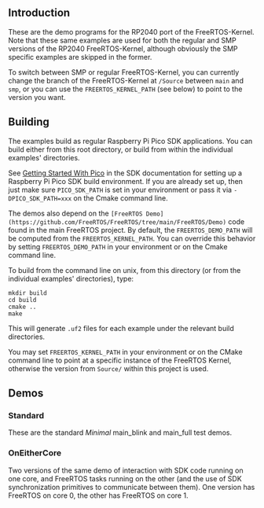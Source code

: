 ## Introduction

These are the demo programs for the RP2040 port of the FreeRTOS-Kernel. Note that these
same examples are used for both the regular and SMP versions of the RP2040 FreeRTOS-Kernel, although obviously the SMP specific examples are skipped in the former.

To switch between SMP or regular FreeRTOS-Kernel, you can currently change the branch of the FreeRTOS-Kernel at `/Source` between `main` and `smp`, or you can use the `FREERTOS_KERNEL_PATH` (see below) to point to the version you want.

## Building

The examples build as regular Raspberry Pi Pico SDK applications. You can build either from this root directory, or build from within the individual examples' directories.

See [Getting Started With Pico](https://datasheets.raspberrypi.org/pico/getting-started-with-pico.pdf) in the SDK documentation for setting up a Raspberry Pi Pico SDK build environment. If you are already set up, then just make sure `PICO_SDK_PATH` is set in your environment or pass it via `-DPICO_SDK_PATH=xxx` on the Cmake command line.

The demos also depend on the `[FreeRTOS Demo](https://github.com/FreeRTOS/FreeRTOS/tree/main/FreeRTOS/Demo)` code found in the main FreeRTOS project. By default, the `FREERTOS_DEMO_PATH` will be computed from the `FREERTOS_KERNEL_PATH`. You can override this behavior by setting `FREERTOS_DEMO_PATH` in your environment or on the Cmake command line.

To build from the command line on unix, from this directory (or from the individual examples' directories), type:

```shell
mkdir build
cd build
cmake ..
make
```

This will generate `.uf2` files for each example under the relevant build directories.

You may set `FREERTOS_KERNEL_PATH` in your environment or on the CMake command line to point at a specific instance of the FreeRTOS Kernel, otherwise the version from `Source/` within this project is used.

## Demos

### Standard

These are the standard _Minimal_ main_blink and main_full test demos.

### OnEitherCore

Two versions of the same demo of interaction with SDK code running on one core, and FreeRTOS tasks running on the other (and the use of SDK synchronization primitives to communicate between them). One version has FreeRTOS on core 0, the other has FreeRTOS on core 1.
